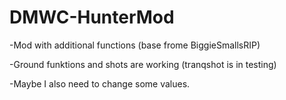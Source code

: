 # DMWC-HunterMod
-Mod with additional functions (base frome BiggieSmallsRIP)

-Ground funktions and shots are working (tranqshot is in testing)

-Maybe I also need to change some values.

